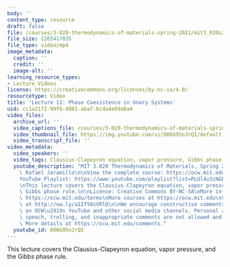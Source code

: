 ```yaml
---
body: ''
content_type: resource
draft: false
file: /courses/3-020-thermodynamics-of-materials-spring-2021/mit3_020s21_lecture_11_1080p_v2_360p_16_9.mp4
file_size: 1265417035
file_type: video/mp4
image_metadata:
  caption: ''
  credit: ''
  image-alt: ''
learning_resource_types:
- Lecture Videos
license: https://creativecommons.org/licenses/by-nc-sa/4.0/
resourcetype: Video
title: 'Lecture 11: Phase Coexistence in Unary Systems'
uid: cc1a2171-99f6-4881-aba7-bcda4e69a6a4
video_files:
  archive_url: ''
  video_captions_file: /courses/3-020-thermodynamics-of-materials-spring-2021/mit3_020s21_lecture_11_1080p_v2_captions.vtt
  video_thumbnail_file: https://img.youtube.com/vi/O06G95nJrQI/default.jpg
  video_transcript_file: ''
video_metadata:
  video_speakers: ''
  video_tags: Clausius-Clapeyron equation, vapor pressure, Gibbs phase rule
  youtube_description: "MIT 3.020 Thermodynamics of Materials, Spring 2021\nInstructor:\
    \ Rafael Jaramillo\n\nView the complete course: https://ocw.mit.edu/sites/3020-thermodynamics-of-materials/\n\
    YouTube Playlist: https://www.youtube.com/playlist?list=PLUl4u3cNGP61g-yRbJz4ghFPJLiok1HxX\n\
    \nThis lecture covers the Clausius-Clapeyron equation, vapor pressure, and the\
    \ Gibbs phase rule.\n\nLicense: Creative Commons BY-NC-SA\nMore information at\
    \ https://ocw.mit.edu/terms\nMore courses at https://ocw.mit.edu\nSupport OCW\
    \ at http://ow.ly/a1If50zVRlQ\n\nWe encourage constructive comments and discussion\
    \ on OCW\u2019s YouTube and other social media channels. Personal attacks, hate\
    \ speech, trolling, and inappropriate comments are not allowed and may be removed.\
    \ More details at https://ocw.mit.edu/comments."
  youtube_id: O06G95nJrQI
---
```

This lecture covers the Clausius-Clapeyron equation, vapor pressure, and the Gibbs phase rule.